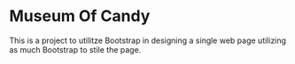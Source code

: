 # Museum Of Candy

This is a project to utilitze Bootstrap in designing a single web page utilizing as much Bootstrap to stile the page.

